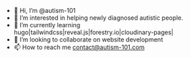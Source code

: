 - 👋 Hi, I’m @autism-101
- 👀 I’m interested in helping newly diagnosed autistic people.
- 🌱 I’m currently learning hugo|tailwindcss|reveal.js|forestry.io|cloudinary-pages|
- 💞️ I’m looking to collaborate on website development
- 📫 How to reach me contact@autism-101.com

<!---
autism-101/autism-101 is a ✨ special ✨ repository because its `README.md` (this file) appears on your GitHub profile.
You can click the Preview link to take a look at your changes.
--->
